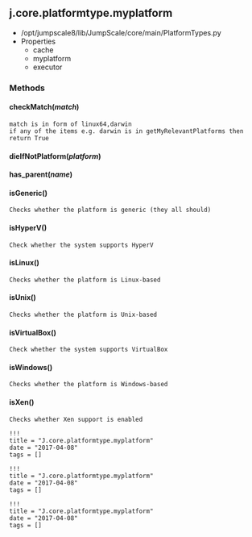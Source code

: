 <!-- toc -->
## j.core.platformtype.myplatform

- /opt/jumpscale8/lib/JumpScale/core/main/PlatformTypes.py
- Properties
    - cache
    - myplatform
    - executor

### Methods

#### checkMatch(*match*) 

```
match is in form of linux64,darwin
if any of the items e.g. darwin is in getMyRelevantPlatforms then return True

```

#### dieIfNotPlatform(*platform*) 

#### has_parent(*name*) 

#### isGeneric() 

```
Checks whether the platform is generic (they all should)

```

#### isHyperV() 

```
Check whether the system supports HyperV

```

#### isLinux() 

```
Checks whether the platform is Linux-based

```

#### isUnix() 

```
Checks whether the platform is Unix-based

```

#### isVirtualBox() 

```
Check whether the system supports VirtualBox

```

#### isWindows() 

```
Checks whether the platform is Windows-based

```

#### isXen() 

```
Checks whether Xen support is enabled

```


```
!!!
title = "J.core.platformtype.myplatform"
date = "2017-04-08"
tags = []
```

```
!!!
title = "J.core.platformtype.myplatform"
date = "2017-04-08"
tags = []
```

```
!!!
title = "J.core.platformtype.myplatform"
date = "2017-04-08"
tags = []
```
